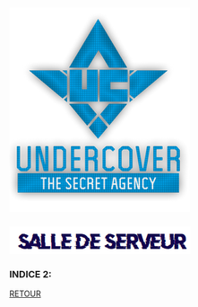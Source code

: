 # ![](/assets/undercover.png)

![image-20200824161237115](/assets/image-20200824161237115.png)

### INDICE 2: 



[RETOUR](https://undercovernetwork.github.io/Serveurs/)